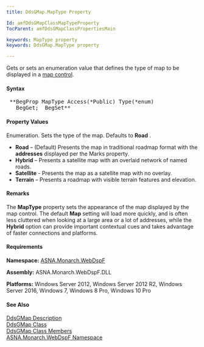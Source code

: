 ```yaml
---
title: DdsGMap.MapType Property

Id: amfDdsGMapClassMapTypeProperty
TocParent: amfDdsGMapClassPropertiesMain

keywords: MapType property
keywords: DdsGMap.MapType property

---
```


Gets or sets an enumeration value that defines the type of map to be displayed in a [map control](amfDdsGMapClass.html).

#### Syntax
<pre class="prettyprint"> **BegProp MapType Access(*Public) Type(*enum)
   BegGet;  BegSet** </pre>

#### Property Values
Enumeration. Sets the type of the map. Defaults to **Road** .
- **Road**  &#8211; (Default) Presents the map in 
		   traditional roadmap format with the **addresses**  displayed per the Marks property.
- **Hybrid**  &#8211; Presents a satellite map with an overlaid network of named roads.
- **Satellite**  - Presents the map as a satellite map with 
	   no overlay.
- **Terrain**  &#8211; Presents a roadmap with visible 
		   terrain features and elevation.

#### Remarks
The **MapType** property sets the appearance of the map displayed by the map control. The default **Map** setting will load more quickly, and is often less cluttered when looking at a large area or a lot of addresses, while the **Hybrid** option can provide important contextual cues and takes advantage of faster connections and platforms. 

#### Requirements
**Namespace:** [ASNA.Monarch.WebDspF](amfWebDspFNamespace.html)

**Assembly:** ASNA.Monarch.WebDspF.DLL

**Platforms:** Windows Server 2012, Windows Server 2012 R2, Windows Server 2016, Windows 7, Windows 8 Pro, Windows 10 Pro

#### See Also
[DdsGMap Description](amfUnderstandingMaps.html)<br /> [ DdsGMap Class](amfDdsGMapClass.html) <br /> [ DdsGMap Class Members](amfDdsGMapClassMembers.html) <br /> [ ASNA.Monarch.WebDspF Namespace](amfWebDspFNamespace.html) 
